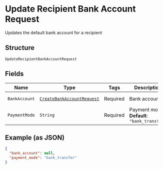 
# Update Recipient Bank Account Request

Updates the default bank account for a recipient

## Structure

`UpdateRecipientBankAccountRequest`

## Fields

| Name | Type | Tags | Description | Getter | Setter |
|  --- | --- | --- | --- | --- | --- |
| `BankAccount` | [`CreateBankAccountRequest`](/doc/models/create-bank-account-request.md) | Required | Bank account | CreateBankAccountRequest getBankAccount() | setBankAccount(CreateBankAccountRequest bankAccount) |
| `PaymentMode` | `String` | Required | Payment mode<br>**Default**: `"bank_transfer"` | String getPaymentMode() | setPaymentMode(String paymentMode) |

## Example (as JSON)

```json
{
  "bank_account": null,
  "payment_mode": "bank_transfer"
}
```

